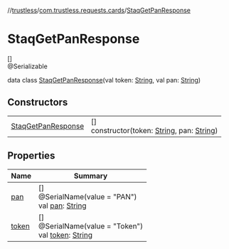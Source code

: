 //[trustless](../../../index.md)/[com.trustless.requests.cards](../index.md)/[StaqGetPanResponse](index.md)

# StaqGetPanResponse

[]\
@Serializable

data class [StaqGetPanResponse](index.md)(val token: [String](https://kotlinlang.org/api/latest/jvm/stdlib/kotlin/-string/index.html), val pan: [String](https://kotlinlang.org/api/latest/jvm/stdlib/kotlin/-string/index.html))

## Constructors

| | |
|---|---|
| [StaqGetPanResponse](-staq-get-pan-response.md) | []<br>constructor(token: [String](https://kotlinlang.org/api/latest/jvm/stdlib/kotlin/-string/index.html), pan: [String](https://kotlinlang.org/api/latest/jvm/stdlib/kotlin/-string/index.html)) |

## Properties

| Name | Summary |
|---|---|
| [pan](pan.md) | []<br>@SerialName(value = &quot;PAN&quot;)<br>val [pan](pan.md): [String](https://kotlinlang.org/api/latest/jvm/stdlib/kotlin/-string/index.html) |
| [token](token.md) | []<br>@SerialName(value = &quot;Token&quot;)<br>val [token](token.md): [String](https://kotlinlang.org/api/latest/jvm/stdlib/kotlin/-string/index.html) |
